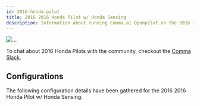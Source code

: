```yaml
---
id: 2016-honda-pilot
title: 2016 2016 Honda Pilot w/ Honda Sensing
description: Information about running Comma.ai Openpilot on the 2016 2016 Honda Pilot w/ Honda Sensing
---
```


<div class="image-wrap m-3 float-sm-right col-sm-3">
<img src="https://dl.airtable.com/C8g8nOpxSDkJLYi7ghly_2017%20Honda%20Pilot.png" class="rounded img-fluid img-thumbnail" alt="...">
</div>



To chat about 2016 Honda Pilots with the community, checkout the  [Comma Slack](https://slack.comma.ai).
      
## Configurations
The following configuration details have been gathered for the 2016 2016 Honda Pilot w/ Honda Sensing.








